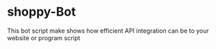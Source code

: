 # shoppy-Bot
This bot script make shows how efficient API integration can be to your website or program script
